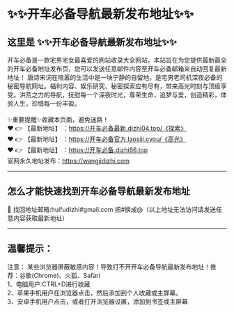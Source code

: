 # :sparkles::sparkles:开车必备导航最新发布地址:sparkles::sparkles:
## 这里是 **:sparkles::sparkles:开车必备导航最新发布地址:sparkles::sparkles:**<br>
开车必备是一款宅男宅女最喜爱的网站收录大全网站，本站旨在为您提供最新最全的开车必备地址发布页，您可以发送任意邮件内容至开车必备邮箱来自动回复最新地址！
唐诗宋词在喧嚣的生活中是一块宁静的自留地，是宅男老司机深夜必备的秘密导航网址。福利内容、娱乐研究、秘密探索应有尽有，带来高光时刻与顶级享受。洪荒之力的导航，抚慰每一个深夜时光，尊荣生命，追梦与爱，创造精彩，体验人生，珍惜每一份丰盈。<br><br>
✨重要提醒✨收藏本页面，避免迷路！<br>
❤️ 👉 【最新地址】 ：https://开车必备最新.dizhi04.top/《探索》<br>
❤️ 👉 【最新地址】 ：https://开车必备官方.laosiji.cyou/《高光》<br>
❤️ 👉 【最新地址】 ：https://开车必备.dizhi66.top<br>
官网永久地址发布：https://wangjidizhi.com<br>

---
## **怎么才能快速找到开车必备导航最新发布地址**<br>

📧 找回地址邮箱:huifudizhi#gmail.com 把#换成@（以上地址无法访问请发送任意内容获取最新地址）<br>

---
## 温馨提示：
注意： 某些浏览器屏蔽敏感内容！导致打不开开车必备导航最新发布地址！推荐：谷歌(Chrome)、火狐、Safari<br>
1、电脑用户:CTRL+D进行收藏<br>
2、苹果手机用户在浏览器点击，然后添加到个人收藏或主屏幕。<br>
3、安卓手机用户点击，或者打开浏览器设置，添加到书签或主屏幕
